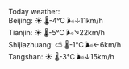 Today weather:  
Beijing: ☀️   🌡️-4°C 🌬️↓11km/h  
Tianjin: ☀️   🌡️-5°C 🌬️↘22km/h  
Shijiazhuang: ⛅️  🌡️-1°C 🌬️←6km/h  
Tangshan: ☀️   🌡️-3°C 🌬️↓15km/h  
